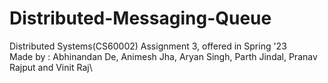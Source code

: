 # Distributed-Messaging-Queue
Distributed Systems(CS60002) Assignment 3, offered in Spring '23\
Made by : Abhinandan De, Animesh Jha, Aryan Singh, Parth Jindal, Pranav Rajput and Vinit Raj\

